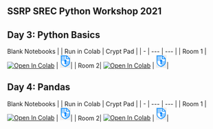 ## SSRP SREC Python Workshop 2021

## Day 3: Python Basics
Blank Notebooks
|   | Run in Colab | Crypt Pad |
| - | --- | --- |
| Room 1 | [![Open In Colab](https://colab.research.google.com/assets/colab-badge.svg)](https://colab.research.google.com/github/ramyarangan/ssrp_srec_python_workshop_2021/blob/master/day3_python_room1.ipynb) | [<img src="https://raw.githubusercontent.com/ramyarangan/ssrp_srec_python_workshop_2021/master/cript_pad_logo.PNG" width="25"/>](https://cryptpad.fr/code/#/2/code/view/gUKp7qtrWqEEYt00KCBIxOFhDtCfol52MAGY+7nKG0M/)| 
| Room 2| [![Open In Colab](https://colab.research.google.com/assets/colab-badge.svg)](https://colab.research.google.com/github/ramyarangan/ssrp_srec_python_workshop_2021/blob/master/day3_python_room2.ipynb) | [<img src="https://raw.githubusercontent.com/ramyarangan/ssrp_srec_python_workshop_2021/master/cript_pad_logo.PNG" width="25"/>](https://cryptpad.fr/code/#/2/code/view/7+mseeLZCysxqVA--DKm+BTHIKfzxtErVw6trcfig-c/)| 


## Day 4: Pandas
Blank Notebooks
|   | Run in Colab | Crypt Pad |
| - | --- | --- |
| Room 1 | [![Open In Colab](https://colab.research.google.com/assets/colab-badge.svg)](https://colab.research.google.com/github/ramyarangan/ssrp_srec_python_workshop_2021/blob/master/day4_python_room1.ipynb) | [<img src="https://raw.githubusercontent.com/ramyarangan/ssrp_srec_python_workshop_2021/master/cript_pad_logo.PNG" width="25"/>](https://cryptpad.fr/code/#/2/code/edit/pf4Wo6h191hsE-PcC1McLmuh/)| 
| Room 2| [![Open In Colab](https://colab.research.google.com/assets/colab-badge.svg)](https://colab.research.google.com/github/ramyarangan/ssrp_srec_python_workshop_2021/blob/master/day4_python_room2.ipynb) | [<img src="https://raw.githubusercontent.com/ramyarangan/ssrp_srec_python_workshop_2021/master/cript_pad_logo.PNG" width="25"/>](https://cryptpad.fr/code/#/2/code/edit/wyWE0Lab2srEpUxS5aa+C1sS/)| 
